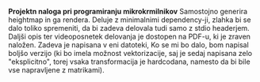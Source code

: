 **Projektn naloga pri programiranju mikrokrmilnikov**
Samostojno generira heightmap in ga rendera. Deluje z minimalnimi dependency-ji, zlahka bi se dalo toliko spremeniti, da bi zadeva delovala tudi samo z stdio headerjem. Daljši opis ter videoposnetek delovanja je dostopen na PDF-u, ki je zraven naložen. Zadeva je napisana v eni datoteki, Ko se mi bo dalo, bom napisal boljšo verzijo (ki bo imela možnost vektorizacije, saj je sedaj napisana zelo "eksplicitno", torej vsaka transformacija je hardcodana, namesto da bi bile vse napravljene z matrikami).
